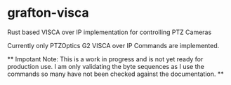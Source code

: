 # grafton-visca

Rust based VISCA over IP implementation for controlling PTZ Cameras

Currently only PTZOptics G2 VISCA over IP Commands are implemented.

** Impotant Note: This is a work in progress and is not yet ready for production use. I am only validating the byte sequences as I use the commands so many have not been checked against the documentation. **